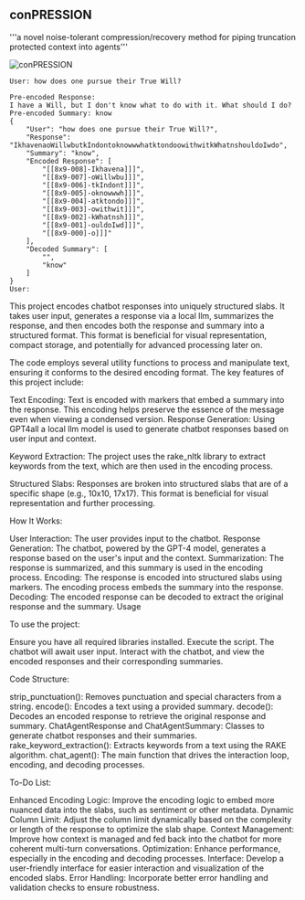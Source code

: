 conPRESSION
---

'''a novel noise-tolerant compression/recovery method for piping truncation protected context into agents'''

![conPRESSION](https://github.com/EveryOneIsGross/conPRESSION/assets/23621140/7002f981-17ea-4366-a6f6-fef7173d0845)

```
User: how does one pursue their True Will?

Pre-encoded Response: 
I have a Will, but I don't know what to do with it. What should I do?
Pre-encoded Summary: know
{
    "User": "how does one pursue their True Will?",
    "Response": "IkhavenaoWillwbutkIndontoknowwwhatktondoowithwitkWhatnshouldoIwdo",
    "Summary": "know",
    "Encoded Response": [
        "[[8x9-008]-Ikhavena]]]",
        "[[8x9-007]-oWillwbu]]]",
        "[[8x9-006]-tkIndont]]]",
        "[[8x9-005]-oknowwwh]]]",
        "[[8x9-004]-atktondo]]]",
        "[[8x9-003]-owithwit]]]",
        "[[8x9-002]-kWhatnsh]]]",
        "[[8x9-001]-ouldoIwd]]]",
        "[[8x9-000]-o]]]"
    ],
    "Decoded Summary": [
        "",
        "know"
    ]
}
User:
```

This project encodes chatbot responses into uniquely structured slabs. It takes user input, generates a response via a local llm, summarizes the response, and then encodes both the response and summary into a structured format. This format is beneficial for visual representation, compact storage, and potentially for advanced processing later on.

The code employs several utility functions to process and manipulate text, ensuring it conforms to the desired encoding format. The key features of this project include:

Text Encoding: Text is encoded with markers that embed a summary into the response. This encoding helps preserve the essence of the message even when viewing a condensed version.
Response Generation: Using GPT4all a local llm model is used to generate chatbot responses based on user input and context.

Keyword Extraction: The project uses the rake_nltk library to extract keywords from the text, which are then used in the encoding process.

Structured Slabs: Responses are broken into structured slabs that are of a specific shape (e.g., 10x10, 17x17). This format is beneficial for visual representation and further processing.

How It Works:

User Interaction: The user provides input to the chatbot.
Response Generation: The chatbot, powered by the GPT-4 model, generates a response based on the user's input and the context.
Summarization: The response is summarized, and this summary is used in the encoding process.
Encoding: The response is encoded into structured slabs using markers. The encoding process embeds the summary into the response.
Decoding: The encoded response can be decoded to extract the original response and the summary.
Usage

To use the project:

Ensure you have all required libraries installed.
Execute the script. The chatbot will await user input.
Interact with the chatbot, and view the encoded responses and their corresponding summaries.


Code Structure:

strip_punctuation(): Removes punctuation and special characters from a string.
encode(): Encodes a text using a provided summary.
decode(): Decodes an encoded response to retrieve the original response and summary.
ChatAgentResponse and ChatAgentSummary: Classes to generate chatbot responses and their summaries.
rake_keyword_extraction(): Extracts keywords from a text using the RAKE algorithm.
chat_agent(): The main function that drives the interaction loop, encoding, and decoding processes.


To-Do List:

Enhanced Encoding Logic: Improve the encoding logic to embed more nuanced data into the slabs, such as sentiment or other metadata.
Dynamic Column Limit: Adjust the column limit dynamically based on the complexity or length of the response to optimize the slab shape.
Context Management: Improve how context is managed and fed back into the chatbot for more coherent multi-turn conversations.
Optimization: Enhance performance, especially in the encoding and decoding processes.
Interface: Develop a user-friendly interface for easier interaction and visualization of the encoded slabs.
Error Handling: Incorporate better error handling and validation checks to ensure robustness.
